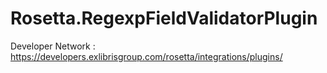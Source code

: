 # Rosetta.RegexpFieldValidatorPlugin

Developer Network :
https://developers.exlibrisgroup.com/rosetta/integrations/plugins/
